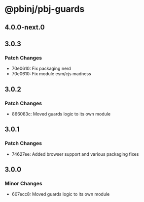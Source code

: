 # @pbinj/pbj-guards

## 4.0.0-next.0

## 3.0.3

### Patch Changes

- 70e0610: Fix packaging nerd
- 70e0610: Fix module esm/cjs madness

## 3.0.2

### Patch Changes

- 866083c: Moved guards logic to its own module

## 3.0.1

### Patch Changes

- 74627ee: Added browser support and various packaging fixes

## 3.0.0

### Minor Changes

- 607ecc8: Moved guards logic to its own module

